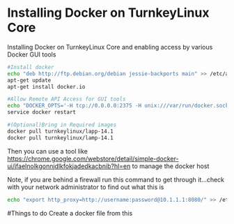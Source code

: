 # Installing Docker on TurnkeyLinux Core
Installing Docker on TurnkeyLinux Core and enabling access by various Docker GUI tools

```bash
#Install docker
echo "deb http://ftp.debian.org/debian jessie-backports main" >> /etc/apt/sources.list.d/sources.list
apt-get update
apt-get install docker.io

#Allow Remote API Access for GUI tools
echo "DOCKER_OPTS='-H tcp://0.0.0.0:2375 -H unix:///var/run/docker.sock'" >> /etc/default/docker
service docker restart

#(Optional)Bring in Required images
docker pull turnkeylinux/lapp-14.1
docker pull turnkeylinux/lamp-14.1
```
Then you can use a tool like https://chrome.google.com/webstore/detail/simple-docker-ui/jfaelnolkgonnjdlkfokjadedkacbnib?hl=en to manage the docker host

Note, if you are behind a firewall run this command to get through it...check with your network administrator to find out what this is

```bash
echo "export http_proxy=http://username:password@10.1.1.1:8080/" >> /etc/apt/apt.conf.d/01turnkey 
```

#Things to do
Create a docker file from this
